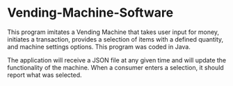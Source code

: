 # Vending-Machine-Software
This program imitates a Vending Machine that takes user input for money, initiates a transaction,
provides a selection of items with a defined quantity, and machine settings options. This program was coded in Java.

The application will receive a JSON file at any given time and will update the functionality of the machine. 
When a consumer enters a selection, it should report what was selected.

